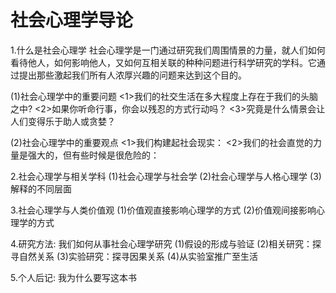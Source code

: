 # 社会心理学导论
1.什么是社会心理学
  社会心理学是一门通过研究我们周围情景的力量，就人们如何看待他人，如何影响他人，又如何互相关联的种种问题进行科学研究的学科。它通过提出那些激起我们所有人浓厚兴趣的问题来达到这个目的。
  
  (1)社会心理学中的重要问题
    <1>我们的社交生活在多大程度上存在于我们的头脑之中?
    <2>如果你听命行事，你会以残忍的方式行动吗？
    <3>究竟是什么情景会让人们变得乐于助人或贪婪？
    
  (2)社会心理学中的重要观点
    <1>我们构建起社会现实：
    <2>我们的社会直觉的力量是强大的，但有些时候是很危险的：

2.社会心理学与相关学科
  (1)社会心理学与社会学
  (2)社会心理学与人格心理学
  (3)解释的不同层面
  
3.社会心理学与人类价值观
  (1)价值观直接影响心理学的方式
  (2)价值观间接影响心理学的方式

4.研究方法: 我们如何从事社会心理学研究
  (1)假设的形成与验证
  (2)相关研究：探寻自然关系
  (3)实验研究：探寻因果关系
  (4)从实验室推广至生活

5.个人后记: 我为什么要写这本书